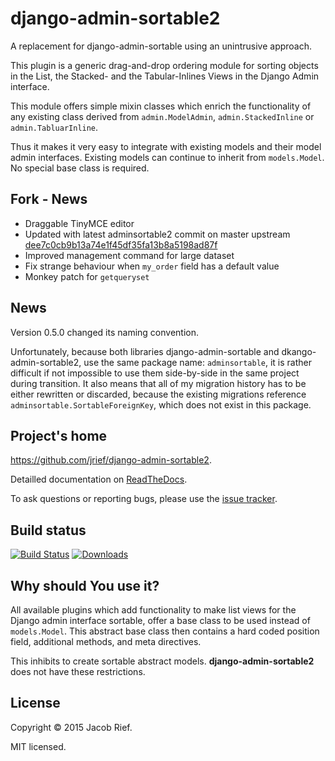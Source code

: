 django-admin-sortable2
======================

A replacement for django-admin-sortable using an unintrusive approach.

This plugin is a generic drag-and-drop ordering module for sorting objects in the List, the Stacked- and the Tabular-Inlines Views in the Django Admin interface.

This module offers simple mixin classes which enrich the functionality of any existing class derived
from ``admin.ModelAdmin``, ``admin.StackedInline`` or ``admin.TabluarInline``.

Thus it makes it very easy to integrate with existing models and their model admin interfaces.
Existing models can continue to inherit from ``models.Model``. No special base class is required.

Fork - News
----

* Draggable TinyMCE editor
* Updated with latest adminsortable2 commit on master upstream [dee7c0cb9b13a74e1f45df35fa13b8a5198ad87f](https://github.com/jrief/django-admin-sortable2/commit/dee7c0cb9b13a74e1f45df35fa13b8a5198ad87f)
* Improved management command for large dataset
* Fix strange behaviour when ```my_order``` field has a default value
* Monkey patch for ```getqueryset```

News
----
Version 0.5.0 changed its naming convention.

Unfortunately, because both libraries django-admin-sortable and dkango-admin-sortable2, use the same
package name: ``adminsortable``, it is rather difficult if not impossible to use them side-by-side
in the same project during transition. It also means that all of my migration history has to be either
rewritten or discarded, because the existing migrations reference ``adminsortable.SortableForeignKey``,
which does not exist in this package.


Project's home
--------------
https://github.com/jrief/django-admin-sortable2.

Detailled documentation on [ReadTheDocs](http://django-admin-sortable2.readthedocs.org/en/latest/).

To ask questions or reporting bugs, please use the [issue tracker](https://github.com/jrief/django-admin-sortable2/issues).

Build status
------------
[![Build Status](https://travis-ci.org/jrief/django-admin-sortable2.png?branch=master)](https://travis-ci.org/jrief/django-admin-sortable2)
[![Downloads](http://img.shields.io/pypi/dm/django-admin-sortable2.svg?style=flat-square)](https://pypi.python.org/pypi/django-admin-sortable2/)

Why should You use it?
----------------------
All available plugins which add functionality to make list views for the Django admin interface
sortable, offer a base class to be used instead of ``models.Model``. This abstract base class then
contains a hard coded position field, additional methods, and meta directives.

This inhibits to create sortable abstract models. **django-admin-sortable2** does not have these
restrictions.

License
-------
Copyright &copy; 2015 Jacob Rief.

MIT licensed.
